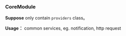 ### CoreModule

**Suppose** only contain `providers` class。

**Usage：**  common services, eg. notification, http request
